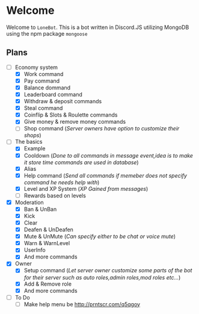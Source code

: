 # Welcome

Welcome to `LoneBot`. This is a bot written in Discord.JS utilizing MongoDB using the npm package `mongoose`

## Plans

* [ ] Economy system
  * [x] Work command
  * [x] Pay command
  * [x] Balance dommand
  * [x] Leaderboard command
  * [x] Withdraw & deposit commands
  * [x] Steal command
  * [x] Coinflip & Slots & Roulette commands
  * [x] Give money & remove money commands
  * [ ] Shop command (*Server owners have option to customize their shops*)
* [ ] The basics  
    * [x] Example
    * [x] Cooldown (*Done to all commands in message event,idea is to make it store time commands are used in database*)
    * [x] Alias
    * [x] Help command (*Send all commands if memeber does not specify command he needs help with*)
    * [x] Level and XP System (*XP Gained from messages*)
    * [ ] Rewards based on levels
* [x] Moderation
    * [x] Ban & UnBan
    * [x] Kick
    * [x] Clear
    * [x] Deafen & UnDeafen
    * [x] Mute & UnMute (*Can specify either to be chat or voice mute*)
    * [x] Warn & WarnLevel
    * [x] UserInfo
    * [x] And more commands
* [x] Owner
    * [x] Setup command (*Let server owner customize some parts of the bot for their server such as auto roles,admin roles,mod roles etc...*)
    * [x] Add & Remove role
    * [x] And more commands
* [ ] To Do
    * [ ] Make help menu be http://prntscr.com/q5qgoy
